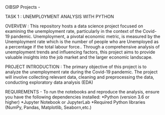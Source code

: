 OIBSIP Projects -

TASK 1 : UNEMPLOYMENT ANALYSIS WITH PYTHON

OVERVEW : This repository hosts a data science project focused on examining the unemployment rate, particularly in the context of the Covid-19 pandemic. Unemployment, a pivotal economic metric, is measured by the Unemployment rate which is the number of people who are Unemployed as a percentage if the total labour force.. Through a comprehensive analysis of unemployment trends and influencing factors, this project aims to provide valuable insights into the job market and the larger economic landscape. 

PROJECT INTRODUCTION : The primary objective of this project is to analyze the unemployment rate during the Covid-19 pandemic. The project will involve collecting relevant data, cleaning and preprocessing the data, conducting exploratory data analysis (EDA) 

REQUIREMENTS - To run the notebooks and reproduce the analysis, ensure you have the following dependencies installed:
*Python (version 3.6 or higher)
*Jupyter Notebook or JupyterLab
*Required Python libraries (NumPy, Pandas, Matplotlib, Seaborn,etc.)
